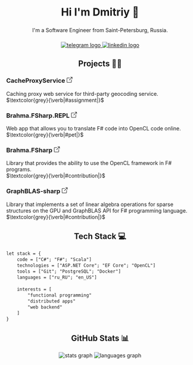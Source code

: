 <h1 align="center">Hi I'm Dmitriy 👋</h1>

###

<p align="center">I'm a Software Engineer from Saint-Petersburg, Russia.</p>

###

<div align="center">
  <a href="https://t.me/anticnvm" target="_blank">
    <img src="https://img.shields.io/static/v1?message=Telegram&logo=telegram&label=&color=2CA5E0&logoColor=white&labelColor=&style=for-the-badge" height="30" alt="telegram logo"  />
  </a>
  <a href="https://www.linkedin.com/in/dmitriy-panfilyonok" target="_blank">
    <img src="https://img.shields.io/static/v1?message=LinkedIn&logo=linkedin&label=&color=0077B5&logoColor=white&labelColor=&style=for-the-badge" height="30" alt="linkedin logo"  />
  </a>
</div>

<h2 align="center">Projects 👨‍💻

### CacheProxyService [<img src="resources/black-link.png" width="16px">](https://github.com/dpanfilyonok/CacheProxyService)
Caching proxy web service for third-party geocoding service.
</br>
$\textcolor{grey}{\verb|#assignment|}$

### Brahma.FSharp.REPL [<img src="resources/black-link.png" width="16px">](https://github.com/dpanfilyonok/Brahma.FSharp.REPL)
Web app that allows you to translate F# code into OpenCL code online. 
</br>
$\textcolor{grey}{\verb|#pet|}$

### Brahma.FSharp [<img src="resources/black-link.png" width="16px">](https://github.com/dpanfilyonok/Brahma.FSharp) 
Library that provides the ability to use the OpenCL framework in F# programs.
</br>
$\textcolor{grey}{\verb|#contribution|}$

### GraphBLAS-sharp [<img src="resources/black-link.png" width="16px">](https://github.com/dpanfilyonok/GraphBLAS-sharp) 
Library that implements a set of linear algebra operations for sparse structures on the GPU
and GraphBLAS API for F# programming language.
</br>
$\textcolor{grey}{\verb|#contribution|}$

<h2 align="center">Tech Stack 💻</h2>

```f#
let stack = {
    code = ["C#"; "F#"; "Scala"]
    technologies = ["ASP.NET Core"; "EF Core"; "OpenCL"]
    tools = ["Git"; "PostgreSQL"; "Docker"]
    languages = ["ru_RU"; "en_US"]
    
    interests = [
        "functional programming"
        "distributed apps"
        "web backend"
    ]
}
```

<h2 align="center">GitHub Stats 📊</h2>

<div align="center">
  <img src="https://github-readme-stats.vercel.app/api?hide_title=true&hide_rank=false&show_icons=true&include_all_commits=true&count_private=true&disable_animations=true&theme=tokyonight&locale=en&hide_border=true&username=dpanfilyonok" height="150" alt="stats graph"  />
  <img src="https://github-readme-stats.vercel.app/api/top-langs?locale=en&hide_title=false&layout=compact&card_width=320&langs_count=6&theme=tokyonight&hide_border=true&username=dpanfilyonok" height="150" alt="languages graph"  />
</div>
